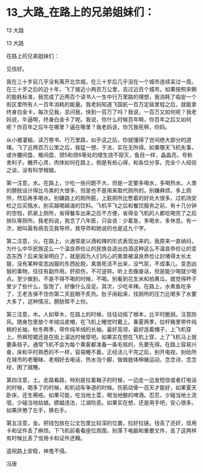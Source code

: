 # 13_大路_在路上的兄弟姐妹们：

13 大路

13 大路

在路上的兄弟姐妹们：

见信好。

我在三十岁前几乎没有离开北京城，在三十岁后几乎没在一个城市连续呆过一周。在三十岁之后的近十年，飞了接近小两百万公里，去过近百个城市。如果按照宋朝的能耗标准，我完成了近两百个读书人一生中行万里路的理想，我消耗了临安一个街区里所有人一百年消耗的能量。我老妈知道飞国航一百万定级里程之后，就能拿终身白金卡，每次见我，总问我，快到一百万了吗？我说，一百万又如何呢？我老妈说，牛逼啊，终身白金卡了呢。我说，你什么时候百年啊，你百年之后又如何呢？你百年之后牛在哪里？逼在哪里？我老妈说，你咒我死啊，你妈。

从小被灌输，读万卷书、行万里路，似乎这之后，你就懂得了世间绝大部分的道理。飞了近两百万公里之后，我猛一想，于法，实在无所得。如果哪天飞机失事，或许腰间盘、椎间盘、颈5和颈6等处的增生烧不寂灭，鱼目一样，晶晶亮，号称舍利子。撇开心灵，肉体如何在路上，倒是有些心得，和各位分享。完全个人经验之谈，没有科学根据。

第一注意，水。在路上，少吃一些问题不大，但是一定要多喝水，多喝热水。人类的膀胱设计得比鸟类的大很多，但是也不是用来取代厕所的。别嫌麻烦，多上厕所，然后再多喝水。别嫌路上的厕所脏，上脏厕所比憋着的好处大很多。过机场安检之后买瓶水，别买越喝越渴的饮料。飞机平飞之后和餐饮服务之前，有十几分钟的空档，抓紧上厕所，省得餐车出来之后不方便，省得全飞机的人都吃喝完了之后排队等厕所。我老妈说，我念了八年医，只会说：少着急，多喝水，多休息。有一次，她叫嚣有病去见我导师，我导师和她说的也是这九个字。

第二注意，火。在路上，火通常是以酒和辣的形式表现出来的。我原来一直纳闷，为什么中华民族这么一个温良恭俭让的民族会造出白酒这种这么不温良恭俭让的变态东西？后来渐渐明白了，就是因为人们内心的禽兽被温良恭俭让封堵得太长太狠，没有某种变态凶狠的东西扯脱，禽兽死活不出来，没气氛，不成事儿。变态凶狠的事物，往往有副作用。肝损伤，不可逆转。听上去像废话，但是能少喝就少喝点。至少做到，不是不得不喝的时候，不喝。别看到花生米和拍黄瓜，就觉得杯子里少了些什么，饭饱了，好像什么没足。其次，少吃辛辣。在路上，水煮鱼吃多了，王老吉保不住你第二天屁眼不炙热。肚子闹起来，找厕所的压力比喝多了水要大多了，这种情况，膀胱帮不上你。

第三注意，木。人如草木，在路上的时候，往往动摇了根本，比平时脆弱。注意防风。随身包里放个羊绒瓜皮帽，在飞机上睡觉时戴上。春夏两季，拉杆箱里带件纯棉的长袖，秋冬两季，带件纯羊绒的长袖，最好高领，最好连着帽子，上飞机穿上。热裤短裙还是在街上溜达时候穿吧。如果实在想在飞机上穿，上了飞机马上就要条毯子。通常飞机不会为每个乘客都准备一条毛毯的，先要先得。在路上容易兴奋，床和平时熟悉的不一样，容易睡不着。正经活儿干完之后，别开电视，别给所在城市的老暧昧、老相好去电话，热水泡个脚，做做肢体伸展运动，念念诗，念念经，困了就睡。

第四注意，土。走路看路，特别是拉着箱子的时候，一边走一边发短信或者打电话的时候，喝多了的时候，和机动车争道的时候。伤筋动骨一百天才能好，如果夏天卧床，还生褥疮。如果可能，吃当地土菜，喝当地酿的啤酒。忍忍，少碰当地土流氓，少碰当地姑娘。嫖娼违法，江湖险恶。如果实在想，还是用手吧，安心很多。如果厌倦了左手，换右手。

第五注意，金。把钱包放在公文包里比较深的位置，拉好拉链。钱丢了还好，信用卡和证件丢了麻烦。下飞机前看看座位周围，别落下电脑和重要文件，丢了这两样有时候比丢了信用卡和证件还糗。

遥祝路上安稳，神鬼不侵。

冯唐